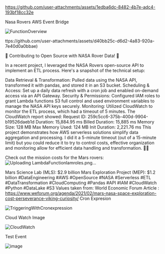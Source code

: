 

https://github.com/user-attachments/assets/1edba6dc-8482-4b7e-adc4-193bf18cc32e

Nasa Rovers AWS Event Bridge 


![FunctionOverview](https://github.com/user-attachments/assets/5bb6355f-4a34-4f6d-8f37-df7d0cbad1c5)


ttps://github.com/user-attachments/assets/d40bb25c-d6d2-4a83-920a-7e40d0a0bbae)

🚀 Contributing to Open Source with NASA Rover Data! 🚀

In a recent project, I leveraged the NASA Rovers open-source API to implement an ETL process. Here's a snapshot of the technical setup:

Data Retrieval & Transformation: Pulled data using the NASA API, transformed it with pandas, and stored it in an S3 bucket.
Scheduling & Access: Set up a daily data refresh with a cron job and enabled on-demand access via an API Gateway.
Security & Permissions: Configured IAM roles to grant Lambda functions S3 full control and used environment variables to manage the NASA API keys securely.
Monitoring: Utilized CloudWatch to monitor the ETL process, which had a timeout of 5 minutes. The CloudWatch report showed:
Request ID: 259c5cc6-375b-400d-9904-b19526daeb1d
Duration: 15,884.95 ms
Billed Duration: 15,885 ms
Memory Size: 128 MB
Max Memory Used: 124 MB
Init Duration: 2,221.76 ms
This project demonstrates how AWS serverless solutions simplify data aggregation and processing. I did it a 5-minute timeout (out of a 15-minute limit) but you could reduce it to try to control costs,
effective organization and monitoring allow for efficient data handling and transformation. 🌌💡

Check out the mission costs for the Mars rovers:
![Uploading LambdaFunctionIamroles.png…]()

Mars Science Lab (MLS): $2.9 billion
Mars Exploration Project (MEP): $1.2 billion
#DataEngineering #AWS #OpenSource #NASA #Serverless #ETL #DataTransformation #CloudComputing #Pandas #API #IAM #CloudWatch #Python #DataLake #S3
Values taken from: World Economic Forum Article : https://www.weforum.org/agenda/2021/02/mars-nasa-space-exploration-cost-perseverance-viking-curiosity/
Cron Expresion

![TriggeringWithCronexpression](https://github.com/user-attachments/assets/47ce1d12-b668-4d9e-ba24-bcedae944197)





Cloud Watch Image

![CloudWatch](https://github.com/user-attachments/assets/439b1830-8caf-48cb-ab00-73c8a487d528)


Test Event

![image](https://github.com/user-attachments/assets/fea74240-0839-42f9-9f16-ffb7166961a8)


